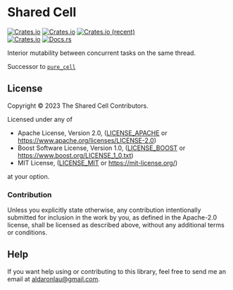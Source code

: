 # Shared Cell

<!--
[![tests](https://github.com/AldaronLau/shared_cell/actions/workflows/ci.yml/badge.svg)](https://github.com/AldaronLau/shared_cell/actions/workflows/ci.yml)
[![GitHub commit activity](https://img.shields.io/github/commit-activity/y/AldaronLau/shared_cell)](https://github.com/AldaronLau/shared_cell/)
[![GitHub contributors](https://img.shields.io/github/contributors/AldaronLau/shared_cell)](https://github.com/AldaronLau/shared_cell/graphs/contributors)  -->
[![Crates.io](https://img.shields.io/crates/v/shared_cell)](https://crates.io/crates/shared_cell)
[![Crates.io](https://img.shields.io/crates/d/shared_cell)](https://crates.io/crates/shared_cell)
[![Crates.io (recent)](https://img.shields.io/crates/dr/shared_cell)](https://crates.io/crates/shared_cell)  
[![Crates.io](https://img.shields.io/crates/l/shared_cell)](https://github.com/AldaronLau/shared_cell/search?l=Text&q=license)
[![Docs.rs](https://docs.rs/shared_cell/badge.svg)](https://docs.rs/shared_cell/)

Interior mutability between concurrent tasks on the same thread.

Successor to [`pure_cell`](https://crates.io/crates/pure_cell)

## License
Copyright © 2023 The Shared Cell Contributors.

Licensed under any of
 - Apache License, Version 2.0, ([LICENSE\_APACHE] or
   <https://www.apache.org/licenses/LICENSE-2.0>)
 - Boost Software License, Version 1.0, ([LICENSE\_BOOST] or
   <https://www.boost.org/LICENSE_1_0.txt>)
 - MIT License, ([LICENSE\_MIT] or <https://mit-license.org/>)

at your option.

### Contribution
Unless you explicitly state otherwise, any contribution intentionally submitted
for inclusion in the work by you, as defined in the Apache-2.0 license, shall be
licensed as described above, without any additional terms or conditions.

## Help
If you want help using or contributing to this library, feel free to send me an
email at <aldaronlau@gmail.com>.

[LICENSE\_APACHE]: https://github.com/AldaronLau/shared_cell/blob/stable/LICENSE_APACHE
[LICENSE\_BOOST]: https://github.com/AldaronLau/shared_cell/blob/stable/LICENSE_BOOST
[LICENSE\_MIT]: https://github.com/AldaronLau/shared_cell/stable/LICENSE_MIT

